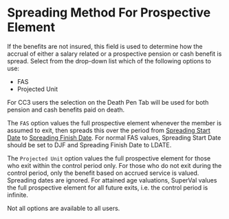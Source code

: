 # Spreading Method For Prospective Element

If the benefits are not insured, this field is used to determine how the
accrual of either a salary related or a prospective pension or cash
benefit is spread. Select from the drop-down list which of the following
options to use:

-   FAS
-   Projected Unit

For CC3 users the selection on the Death Pen Tab will be used for both
pension and cash benefits paid on death.

The `FAS` option values the full prospective element whenever the member
is assumed to exit, then spreads this over the period from [Spreading
Start Date](actives_basis+ssd.md) to [Spreading Finish
Date](actives_basis+sfd.md). For normal FAS values, Spreading Start
Date should be set to DJF and Spreading Finish Date to LDATE.

The `Projected Unit` option values the full prospective element for
those who exit within the control period only. For those who do not exit
during the control period, only the benefit based on accrued service is
valued. Spreading dates are ignored. For attained age valuations,
SuperVal values the full prospective element for all future exits, i.e.
the control period is infinite.

Not all options are available to all users.
